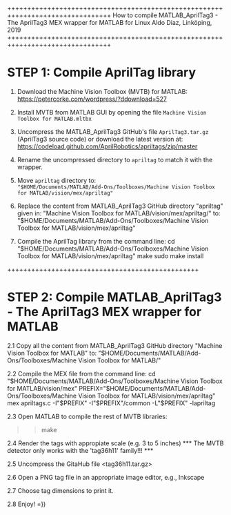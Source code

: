 ++++++++++++++++++++++++++++++++++++++++++++++++++++++++++++++++++++++++++++++++
How to compile MATLAB_AprilTag3 - The AprilTag3 MEX wrapper for MATLAB for Linux
Aldo Diaz, Linköping, 2019
++++++++++++++++++++++++++++++++++++++++++++++++++++++++++++++++++++++++++++++++

# STEP 1: Compile AprilTag library

1. Download the Machine Vision Toolbox (MVTB) for MATLAB: <br />
https://petercorke.com/wordpress/?ddownload=527

1. Install MVTB from MATLAB GUI by opening the file `Machine Vision Toolbox for MATLAB.mltbx`

1. Uncompress the MATLAB_AprilTag3 GitHub's file `AprilTag3.tar.gz` (AprilTag3 source code)
  or download the latest version at: <br />
https://codeload.github.com/AprilRobotics/apriltags/zip/master

1. Rename the uncompressed directory to `apriltag` to match it with the wrapper.

1. Move `apriltag` directory to: <br />
`"$HOME/Documents/MATLAB/Add-Ons/Toolboxes/Machine Vision Toolbox for MATLAB/vision/mex/apriltag"`

1. Replace the content from MATLAB_AprilTag3 GitHub directory "apriltag" given in:
"Machine Vision Toolbox for MATLAB/vision/mex/apriltag/"
to:
"$HOME/Documents/MATLAB/Add-Ons/Toolboxes/Machine Vision Toolbox for MATLAB/vision/mex/apriltag"

1. Compile the AprilTag library from the command line:
cd "$HOME/Documents/MATLAB/Add-Ons/Toolboxes/Machine Vision Toolbox for MATLAB/vision/mex/apriltag"
make
sudo make install

++++++++++++++++++++++++++++++++++++++++++++++++

# STEP 2: Compile MATLAB_AprilTag3 - The AprilTag3 MEX wrapper for MATLAB

2.1 Copy all the content from MATLAB_AprilTag3 GitHub directory "Machine Vision Toolbox for MATLAB" to:
"$HOME/Documents/MATLAB/Add-Ons/Toolboxes/Machine Vision Toolbox for MATLAB/"

2.2 Compile the MEX file from the command line:
cd "$HOME/Documents/MATLAB/Add-Ons/Toolboxes/Machine Vision Toolbox for MATLAB/vision/mex"
PREFIX="$HOME/Documents/MATLAB/Add-Ons/Toolboxes/Machine Vision Toolbox for MATLAB/vision/mex/apriltag"
mex apriltags.c -I"$PREFIX" -I"$PREFIX"/common -L"$PREFIX" -lapriltag

2.3 Open MATLAB to compile the rest of MVTB libraries:
>> make

2.4 Render the tags with appropiate scale (e.g. 3 to 5 inches)
*** The MVTB detector only works with the 'tag36h11' family!!! ***

2.5 Uncompress the GitaHub file <tag36h11.tar.gz>

2.6 Open a PNG tag file in an appropriate image editor, e.g., Inkscape

2.7 Choose tag dimensions to print it.

2.8 Enjoy! =})
